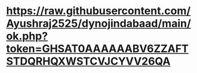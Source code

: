 # https://raw.githubusercontent.com/Ayushraj2525/dynojindabaad/main/ok.php?token=GHSAT0AAAAAABV6ZZAFTSTDQRHQXWSTCVJCYVV26QA
